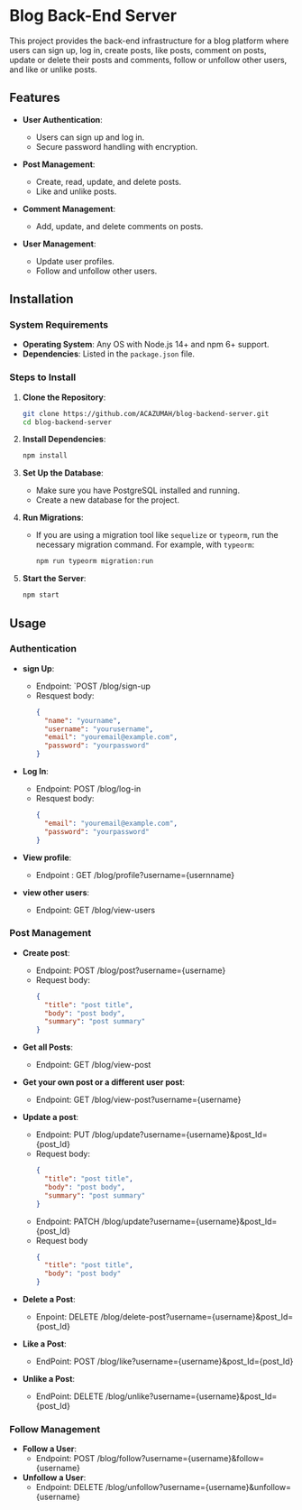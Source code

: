 # Blog Back-End Server

This project provides the back-end infrastructure for a blog platform where users can sign up, log in, create posts, like posts, comment on posts, update or delete their posts and comments, follow or unfollow other users, and like or unlike posts.

## Features
- **User Authentication**:
  - Users can sign up and log in.
  - Secure password handling with encryption.
  
- **Post Management**:
  - Create, read, update, and delete posts.
  - Like and unlike posts.

- **Comment Management**:
  - Add, update, and delete comments on posts.
  
- **User Management**:
  - Update user profiles.
  - Follow and unfollow other users.

## Installation

### System Requirements
- **Operating System**: Any OS with Node.js 14+ and npm 6+ support.
- **Dependencies**: Listed in the `package.json` file.

### Steps to Install
1. **Clone the Repository**:
   ```bash
   git clone https://github.com/ACAZUMAH/blog-backend-server.git
   cd blog-backend-server


2. **Install Dependencies**:
   ```bash
   npm install
   ```


3. **Set Up the Database**:
   - Make sure you have PostgreSQL installed and running.
   - Create a new database for the project.


4. **Run Migrations**:
   - If you are using a migration tool like `sequelize` or `typeorm`, run the necessary migration command. For example, with `typeorm`:
     ```bash
     npm run typeorm migration:run
     ```


6. **Start the Server**:
   ```bash
   npm start
   ```

## Usage

### Authentication
  - **sign Up**:
    - Endpoint: `POST /blog/sign-up
    - Resquest body:
      ```json
      {
        "name": "yourname",
        "username": "yourusername",
        "email": "youremail@example.com",
        "password": "yourpassword"
      }
      ```

  - **Log In**:
    - Endpoint: POST /blog/log-in
    - Resquest body:
      ```json
      {
        "email": "youremail@example.com",
        "password": "yourpassword" 
      }
      ```

  - **View profile**:
    - Endpoint : GET /blog/profile?username={usernname}

  - **view other users**:
    - Endpoint: GET /blog/view-users

### Post Management 
  - **Create post**:
    - Endpoint: POST /blog/post?username={username}
    - Request body:
      ```json
      {
        "title": "post title",
        "body": "post body",
        "summary": "post summary" 
      }
      ```

  - **Get all Posts**:
    - Endpoint: GET /blog/view-post

  - **Get your own post or a different user post**:
    - Endpoint: GET /blog/view-post?username={username}

  - **Update a post**: 
    - Endpoint: PUT /blog/update?username={username}&post_Id={post_Id}
    - Request body:
      ```json
      {
        "title": "post title",
        "body": "post body",
        "summary": "post summary" 
      }
      ```
    - Endpoint: PATCH /blog/update?username={username}&post_Id={post_Id}
    - Request body
      ```json
      {
        "title": "post title",
        "body": "post body" 
      }
      ```
    
  - **Delete a Post**:
    - Enpoint: DELETE /blog/delete-post?username={username}&post_Id={post_Id}

  - **Like a Post**:
    - EndPoint: POST /blog/like?username={username}&post_Id={post_Id}
  
  - **Unlike a Post**:
    - EndPoint: DELETE /blog/unlike?username={username}&post_Id={post_Id}


### Follow Management
  - **Follow a User**:
    - Endpoint: POST /blog/follow?username={username}&follow={username}
  - **Unfollow a User**:
    - Endpoint: DELETE /blog/unfollow?username={username}&unfollow={username}